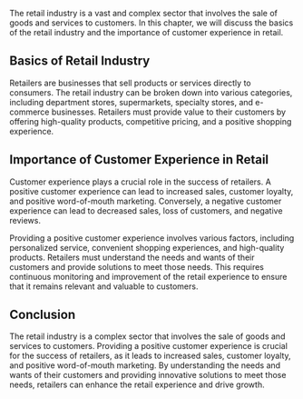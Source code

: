 
The retail industry is a vast and complex sector that involves the sale of goods and services to customers. In this chapter, we will discuss the basics of the retail industry and the importance of customer experience in retail.

Basics of Retail Industry
-------------------------

Retailers are businesses that sell products or services directly to consumers. The retail industry can be broken down into various categories, including department stores, supermarkets, specialty stores, and e-commerce businesses. Retailers must provide value to their customers by offering high-quality products, competitive pricing, and a positive shopping experience.

Importance of Customer Experience in Retail
-------------------------------------------

Customer experience plays a crucial role in the success of retailers. A positive customer experience can lead to increased sales, customer loyalty, and positive word-of-mouth marketing. Conversely, a negative customer experience can lead to decreased sales, loss of customers, and negative reviews.

Providing a positive customer experience involves various factors, including personalized service, convenient shopping experiences, and high-quality products. Retailers must understand the needs and wants of their customers and provide solutions to meet those needs. This requires continuous monitoring and improvement of the retail experience to ensure that it remains relevant and valuable to customers.

Conclusion
----------

The retail industry is a complex sector that involves the sale of goods and services to customers. Providing a positive customer experience is crucial for the success of retailers, as it leads to increased sales, customer loyalty, and positive word-of-mouth marketing. By understanding the needs and wants of their customers and providing innovative solutions to meet those needs, retailers can enhance the retail experience and drive growth.
